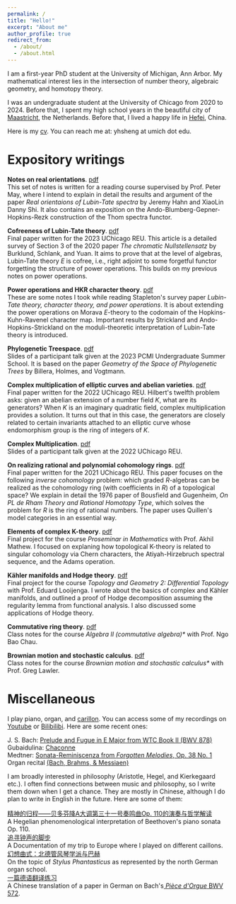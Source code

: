 ```yaml
---
permalink: /
title: "Hello!"
excerpt: "About me"
author_profile: true
redirect_from: 
  - /about/
  - /about.html
---
```


I am a first-year PhD student at the University of Michigan, Ann Arbor. My mathematical interest lies in the intersection of number theory, algebraic geometry, and homotopy theory.

I was an undergraduate student at the University of Chicago from 2020 to 2024. Before that, I spent my high school years in the beautiful city of [Maastricht](https://www.holland.com/upload_mm/d/f/c/69557_fullimage_sint-servaas-brug-maas-maastricht-stad-eighty8things-1360%20copy.jpg), the Netherlands. Before that, I lived a happy life in [Hefei](https://cdn.britannica.com/58/138758-050-E5300BEB/Hefei-Anhui-China.jpg), China.

Here is my [cv](https://yunhansheng.github.io/files/cv.pdf). You can reach me at: yhsheng at umich dot edu.

Expository writings
======
**Notes on real orientations**. [pdf](https://yunhansheng.github.io/files/real.pdf)\
This set of notes is written for a reading course supervised by Prof. Peter May, where I intend to explain in detail the results and argument of the paper _Real orientaions of Lubin-Tate spectra_ by Jeremy Hahn and XiaoLin Danny Shi. It also contains an exposition on the Ando-Blumberg-Gepner-Hopkins-Rezk construction of the Thom spectra functor.

**Cofreeness of Lubin-Tate theory**. [pdf](https://yunhansheng.github.io/files/cofree.pdf)\
Final paper written for the 2023 UChicago REU. This article is a detailed survey of Section 3 of the 2020 paper _The chromatic Nullstellensatz_ by Burklund, Schlank, and Yuan. It aims to prove that at the level of algebras, Lubin-Tate theory _E_ is cofree, i.e., right adjoint to some forgetful functor forgetting the structure of power operations. This builds on my previous notes on power operations. 

**Power operations and HKR character theory**. [pdf](https://yunhansheng.github.io/files/power.pdf)\
These are some notes I took while reading Stapleton's survey paper _Lubin-Tate theory, character theory, and power operations_. It is about extending the power operations on Morava _E_-theory to the codomain of the Hopkins-Kuhn-Ravenel character map. Important results by Strickland and Ando-Hopkins-Strickland on the moduli-theoretic interpretation of Lubin-Tate theory is introduced.

**Phylogenetic Treespace**. [pdf](https://yunhansheng.github.io/files/tree.pdf)\
Slides of a participant talk given at the 2023 PCMI Undergraduate Summer School. It is based on the paper _Geometry of the Space of Phylogenetic Trees_ by Billera, Holmes, and Vogtmann.

**Complex multiplication of elliptic curves and abelian varieties**. [pdf](https://yunhansheng.github.io/files/complexmultiplication.pdf)\
Final paper written for the 2022 UChicago REU. Hilbert's twelfth problem asks: given an abelian extension of a number field _K_, what are its generators? When _K_ is an imaginary quadratic field, complex multiplication provides a solution. It turns out that in this case, the generators are closely related to certain invariants attached to an elliptic curve whose endomorphism group is the ring of integers of _K_.

**Complex Multiplication**. [pdf](https://yunhansheng.github.io/files/REU_presentation__Copy_.pdf)\
Slides of a participant talk given at the 2022 UChicago REU.

**On realizing rational and polynomial cohomology rings**. [pdf](http://math.uchicago.edu/~may/REU2021/REUPapers/Sheng.pdf)\
Final paper written for the 2021 UChicago REU. This paper focuses on the following _inverse cohomology_ problem: which graded _R_-algebras can be realized as the cohomology ring (with coefficients in _R_) of a topological space? We explain in detail the 1976 paper of Bousfield and Gugenheim, _On PL de Rham Theory and Rational Homotopy Type_, which solves the problem for _R_ is the ring of rational numbers. The paper uses Quillen's model categories in an essential way.

**Elements of complex K-theory**. [pdf](https://yunhansheng.github.io/files/K-theory.pdf)\
Final project for the course *Proseminar in Mathematics* with Prof. Akhil Mathew. I focused on explaning how topological K-theory is related to singular cohomology via Chern characters, the Atiyah-Hirzebruch spectral sequence, and the Adams operation.

**Kähler manifolds and Hodge theory**. [pdf](https://yunhansheng.github.io/files/hodge.pdf)\
Final project for the course *Topology and Geometry 2: Differential Topology* with Prof. Eduard Looijenga. I wrote about the basics of complex and Kähler manifolds, and outlined a proof of Hodge decomposition assuming the regularity lemma from functional analysis. I also discussed some applications of Hodge theory.

**Commutative ring theory**. [pdf](https://yunhansheng.github.io/files/commalg-notes.pdf)\
Class notes for the course _Algebra II (commutative algebra)*_ with Prof. Ngo Bao Chau.

**Brownian motion and stochastic calculus**. [pdf](https://yunhansheng.github.io/files/385notes.pdf)\
Class notes for the course _Brownian motion and stochastic calculus*_ with Prof. Greg Lawler.

Miscellaneous
=====
I play piano, organ, and [carillon](https://rockefeller.uchicago.edu/the-carillon). You can access some of my recordings on [Youtube](https://www.youtube.com/channel/UC8rZi3endlvKFcRgIQ51D9A) or [Bilibilibi](https://space.bilibili.com/350146251). Here are some recent ones:

J. S. Bach: [Prelude and Fugue in E Major from WTC Book II (BWV 878)](https://www.youtube.com/watch?v=dP7I1RQTZa4)\
Gubaidulina: [Chaconne](https://www.youtube.com/watch?v=LuwyZMN-AC8)\
Medtner: [Sonata-Reminiscenza from _Forgotten Melodies_, Op. 38 No. 1](https://www.youtube.com/watch?v=-QdifBQKV6A)\
Organ recital [(Bach, Brahms, & Messiaen)](https://www.youtube.com/watch?v=4nlRpDxigAI&t=298s)

I am broadly interested in philosophy (Aristotle, Hegel, and Kierkegaard etc.). I often find connections between music and philosophy, so I write them down when I get a chance. They are mostly in Chinese, although I do plan to write in English in the future. Here are some of them:

[精神的归程——贝多芬降A大调第三十一号奏鸣曲Op. 110的演奏与哲学解读](https://mp.weixin.qq.com/s/hb6uCDo63NVmy11uM9QkWg)\
A Hegelian phenomenological interpretation of Beethoven's piano sonata Op. 110.\
[追寻钟声的脚步](https://mp.weixin.qq.com/s/GmaqEDY9dhYV3VYhS5qB7w)\
A Documentation of my trip to Europe where I played on different caillons.\
[幻想曲式：北德管风琴学派与巴赫](https://mp.weixin.qq.com/s/_mw-4QJDOKoSm0dVjGMLqg)\
On the topic of _Stylus Phantasticus_ as represented by the north German organ school.\
[一篇德语翻译练习](https://mp.weixin.qq.com/s/M27uN_ACzHyyAs8nz0CaPQ)\
A Chinese translation of a paper in German on Bach's[ _Pièce d'Orgue_ BWV 572](https://www.youtube.com/watch?v=9Lrv1oR1WU4&ab_channel=toxiconegro).
